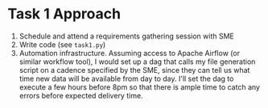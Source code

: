 # Task 1 Approach

1. Schedule and attend a requirements gathering session with SME
2. Write code (see `task1.py`)
3. Automation infrastructure. Assuming access to Apache Airflow (or similar workflow tool), I would set up a dag that calls my file generation script on a cadence specified by the SME, since they can tell us what time new data will be available from day to day. I'll set the dag to execute a few hours before 8pm so that there is ample time to catch any errors before expected delivery time.